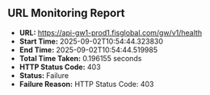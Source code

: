 ## URL Monitoring Report

- **URL:** https://api-gw1-prod1.fisglobal.com/gw/v1/health
- **Start Time:** 2025-09-02T10:54:44.323830
- **End Time:** 2025-09-02T10:54:44.519985
- **Total Time Taken:** 0.196155 seconds
- **HTTP Status Code:** 403
- **Status:** Failure
- **Failure Reason:** HTTP Status Code: 403
